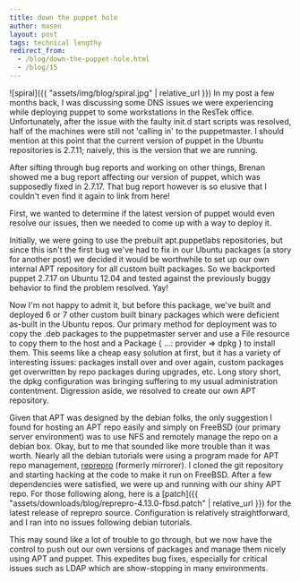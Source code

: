 ```yaml
---
title: down the puppet hole
author: masen
layout: post
tags: technical lengthy
redirect_from:
  - /blog/down-the-puppet-hole.html
  - /blog/15
---
```


<span class="image right">![spiral]({{ "assets/img/blog/spiral.jpg" | relative_url }})</span>
In my post a few months back, I was discussing some DNS issues we were
experiencing while deploying puppet to some workstations in the ResTek
office. Unfortunately, after the issue with the faulty init.d start
scripts was resolved, half of the machines were still not \'calling in\'
to the puppetmaster. I should mention at this point that the current
version of puppet in the Ubuntu repositories is 2.7.11; naively, this is
the version that we are running.

After sifting through bug reports and working on other things, Brenan
showed me a bug report affecting our version of puppet, which was
supposedly fixed in 2.7.17. That bug report however is so elusive that I
couldn\'t even find it again to link from here!

First, we wanted to determine if the latest version of puppet would even
resolve our issues, then we needed to come up with a way to deploy it.

Initially, we were going to use the prebuilt apt.puppetlabs
repositories, but since this isn\'t the first bug we\'ve had to fix in
our Ubuntu packages (a story for another post) we decided it would be
worthwhile to set up our own internal APT repository for all custom
built packages. So we backported puppet 2.7.17 on Ubuntu 12.04 and
tested against the previously buggy behavior to find the problem
resolved. Yay!

Now I\'m not happy to admit it, but before this package, we\'ve built
and deployed 6 or 7 other custom built binary packages which were
deficient as-built in the Ubuntu repos. Our primary method for
deployment was to copy the .deb packages to the puppetmaster server and
use a File resource to copy them to the host and a Package { \...:
provider =\> dpkg } to install them. This seems like a cheap easy
solution at first, but it has a variety of interesting issues: packages
install over and over again, custom packages get overwritten by repo
packages during upgrades, etc. Long story short, the dpkg configuration
was bringing suffering to my usual administration contentment.
Digression aside, we resolved to create our own APT repository.

Given that APT was designed by the debian folks, the only suggestion I
found for hosting an APT repo easily and simply on FreeBSD (our primary
server environment) was to use NFS and remotely manage the repo on a
debian box. Okay, but to me that sounded like more trouble than it was
worth. Nearly all the debian tutorials were using a program made for APT
repo management, [reprepro](http://mirrorer.alioth.debian.org/)
(formerly mirrorer). I cloned the git repository and starting hacking at
the code to make it run on FreeBSD. After a few dependencies were
satisfied, we were up and running with our shiny APT repo. For those
following along, here is a
[patch]({{ "assets/downloads/blog/reprepro-4.13.0-fbsd.patch" | relative_url }}) for the latest
release of reprepro source. Configuration is relatively straightforward,
and I ran into no issues following debian tutorials.

This may sound like a lot of trouble to go through, but we now have the
control to push out our own versions of packages and manage them nicely
using APT and puppet. This expedites bug fixes, especially for critical
issues such as LDAP which are show-stopping in many environments.
